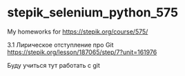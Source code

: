 # stepik_selenium_python_575
My homeworks for https://stepik.org/course/575/

3.1 Лирическое отступление про Git
https://stepik.org/lesson/187065/step/7?unit=161976

Буду учиться тут работать с git